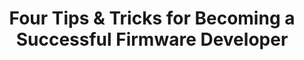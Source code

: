 ---
layout: externalpost
title: "Four Tips & Tricks for Becoming a Successful Firmware Developer"
redirect_url: https://dev.blues.io/blog/firmware-tips-and-tricks/
publication_name: "Blues Developer Blog"
publication_url: "https://dev.blues.io/blog/"
---